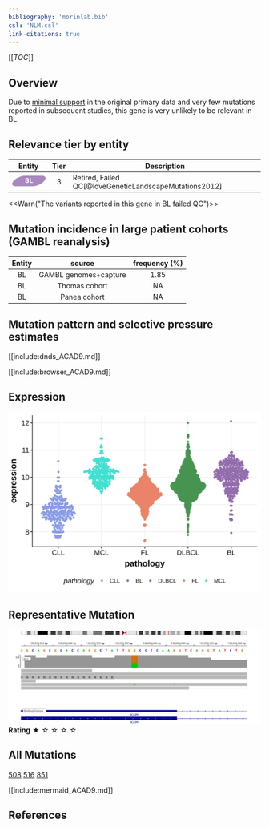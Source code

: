 ```yaml
---
bibliography: 'morinlab.bib'
csl: 'NLM.csl'
link-citations: true
---
```

[[_TOC_]]

## Overview
Due to [minimal support](ACAD9#representative-mutation) in the original primary data and very few mutations reported in subsequent studies, this gene is very unlikely to be relevant in BL. 


## Relevance tier by entity

|Entity|Tier|Description                           |
|:------:|:----:|--------------------------------------|
|![BL](images/icons/BL_tier2.png)    |3   |Retired, Failed QC[@loveGeneticLandscapeMutations2012]|

<<Warn("The variants reported in this gene in BL failed QC")>>


## Mutation incidence in large patient cohorts (GAMBL reanalysis)

|Entity|source               |frequency (%)|
|:------:|:---------------------:|:-------------:|
|BL    |GAMBL genomes+capture|1.85         |
|BL    |Thomas cohort        |  NA         |
|BL    |Panea cohort         |  NA         |

## Mutation pattern and selective pressure estimates

[[include:dnds_ACAD9.md]]



[[include:browser_ACAD9.md]]

## Expression
![](images/gene_expression/ACAD9_by_pathology.svg)

## Representative Mutation

![](primary/Love_ACAD9.svg)
**Rating**
&starf; &star; &star; &star; &star;

## All Mutations

[508](https://www.bcgsc.ca/downloads/morinlab/GAMBL/Love/508_reports.html)
[516](https://www.bcgsc.ca/downloads/morinlab/GAMBL/Love/516_reports.html)
[851](https://www.bcgsc.ca/downloads/morinlab/GAMBL/Love/851_reports.html)


[[include:mermaid_ACAD9.md]]

## References

<!-- ORIGIN: loveGeneticLandscapeMutations2012 -->
<!-- BL: loveGeneticLandscapeMutations2012 -->
